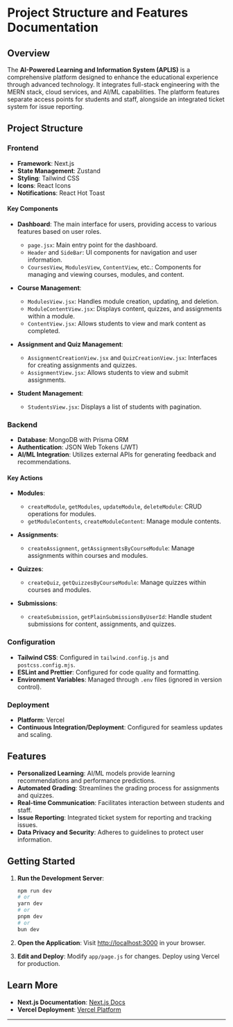 # Project Structure and Features Documentation

## Overview

The **AI-Powered Learning and Information System (APLIS)** is a comprehensive platform designed to enhance the educational experience through advanced technology. It integrates full-stack engineering with the MERN stack, cloud services, and AI/ML capabilities. The platform features separate access points for students and staff, alongside an integrated ticket system for issue reporting.

## Project Structure

### Frontend

- **Framework**: Next.js
- **State Management**: Zustand
- **Styling**: Tailwind CSS
- **Icons**: React Icons
- **Notifications**: React Hot Toast

#### Key Components

- **Dashboard**: The main interface for users, providing access to various features based on user roles.
  - `page.jsx`: Main entry point for the dashboard.
  - `Header` and `SideBar`: UI components for navigation and user information.
  - `CoursesView`, `ModulesView`, `ContentView`, etc.: Components for managing and viewing courses, modules, and content.

- **Course Management**:
  - `ModulesView.jsx`: Handles module creation, updating, and deletion.
  - `ModuleContentView.jsx`: Displays content, quizzes, and assignments within a module.
  - `ContentView.jsx`: Allows students to view and mark content as completed.

- **Assignment and Quiz Management**:
  - `AssignmentCreationView.jsx` and `QuizCreationView.jsx`: Interfaces for creating assignments and quizzes.
  - `AssignmentView.jsx`: Allows students to view and submit assignments.

- **Student Management**:
  - `StudentsView.jsx`: Displays a list of students with pagination.

### Backend

- **Database**: MongoDB with Prisma ORM
- **Authentication**: JSON Web Tokens (JWT)
- **AI/ML Integration**: Utilizes external APIs for generating feedback and recommendations.

#### Key Actions

- **Modules**:
  - `createModule`, `getModules`, `updateModule`, `deleteModule`: CRUD operations for modules.
  - `getModuleContents`, `createModuleContent`: Manage module contents.

- **Assignments**:
  - `createAssignment`, `getAssignmentsByCourseModule`: Manage assignments within courses and modules.

- **Quizzes**:
  - `createQuiz`, `getQuizzesByCourseModule`: Manage quizzes within courses and modules.

- **Submissions**:
  - `createSubmission`, `getPlainSubmissionsByUserId`: Handle student submissions for content, assignments, and quizzes.

### Configuration

- **Tailwind CSS**: Configured in `tailwind.config.js` and `postcss.config.mjs`.
- **ESLint and Prettier**: Configured for code quality and formatting.
- **Environment Variables**: Managed through `.env` files (ignored in version control).

### Deployment

- **Platform**: Vercel
- **Continuous Integration/Deployment**: Configured for seamless updates and scaling.

## Features

- **Personalized Learning**: AI/ML models provide learning recommendations and performance predictions.
- **Automated Grading**: Streamlines the grading process for assignments and quizzes.
- **Real-time Communication**: Facilitates interaction between students and staff.
- **Issue Reporting**: Integrated ticket system for reporting and tracking issues.
- **Data Privacy and Security**: Adheres to guidelines to protect user information.

## Getting Started

1. **Run the Development Server**:
   ```bash
   npm run dev
   # or
   yarn dev
   # or
   pnpm dev
   # or
   bun dev
   ```

2. **Open the Application**:
   Visit [http://localhost:3000](http://localhost:3000) in your browser.

3. **Edit and Deploy**:
   Modify `app/page.js` for changes. Deploy using Vercel for production.

## Learn More

- **Next.js Documentation**: [Next.js Docs](https://nextjs.org/docs)
- **Vercel Deployment**: [Vercel Platform](https://vercel.com/new?utm_medium=default-template&filter=next.js&utm_source=create-next-app&utm_campaign=create-next-app-readme)

---